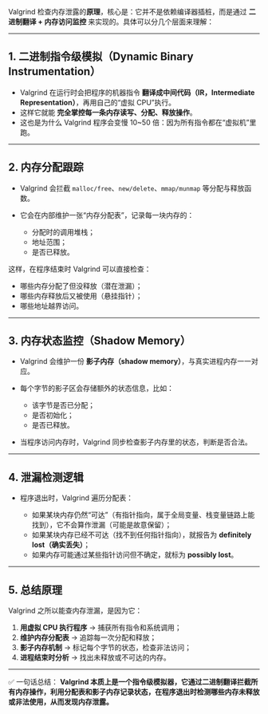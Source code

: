 Valgrind 检查内存泄露的**原理**，核心是：它并不是依赖编译器插桩，而是通过 **二进制翻译 + 内存访问监控** 来实现的。具体可以分几个层面来理解：

---

## 1. 二进制指令级模拟（Dynamic Binary Instrumentation）

* Valgrind 在运行时会把程序的机器指令 **翻译成中间代码（IR，Intermediate Representation）**，再用自己的“虚拟 CPU”执行。
* 这样它就能 **完全掌控每一条内存读写、分配、释放操作**。
* 这也是为什么 Valgrind 程序会变慢 10\~50 倍：因为所有指令都在“虚拟机”里跑。

---

## 2. 内存分配跟踪

* Valgrind 会拦截 `malloc/free`、`new/delete`、`mmap/munmap` 等分配与释放函数。
* 它会在内部维护一张“内存分配表”，记录每一块内存的：

  * 分配时的调用堆栈；
  * 地址范围；
  * 是否已释放。

这样，在程序结束时 Valgrind 可以直接检查：

* 哪些内存分配了但没释放（潜在泄漏）；
* 哪些内存释放后又被使用（悬挂指针）；
* 哪些地址越界访问。

---

## 3. 内存状态监控（Shadow Memory）

* Valgrind 会维护一份 **影子内存（shadow memory）**，与真实进程内存一一对应。
* 每个字节的影子区会存储额外的状态信息，比如：

  * 该字节是否已分配；
  * 是否初始化；
  * 是否已释放。
* 当程序访问内存时，Valgrind 同步检查影子内存里的状态，判断是否合法。

---

## 4. 泄漏检测逻辑

* 程序退出时，Valgrind 遍历分配表：

  * 如果某块内存仍然“可达”（有指针指向，属于全局变量、栈变量链路上能找到），它不会算作泄漏（可能是故意保留）；
  * 如果某块内存已经不可达（找不到任何指针指向），就报告为 **definitely lost（确实丢失）**；
  * 如果内存可能通过某些指针访问但不确定，就标为 **possibly lost**。

---

## 5. 总结原理

Valgrind 之所以能查内存泄漏，是因为它：

1. **用虚拟 CPU 执行程序** → 捕获所有指令和系统调用；
2. **维护内存分配表** → 追踪每一次分配和释放；
3. **影子内存机制** → 标记每个字节的状态，检查非法访问；
4. **进程结束时分析** → 找出未释放或不可达的内存。

---

✅ 一句话总结：
**Valgrind 本质上是一个指令级模拟器，它通过二进制翻译拦截所有内存操作，利用分配表和影子内存记录状态，在程序退出时检测哪些内存未释放或非法使用，从而发现内存泄露。**

